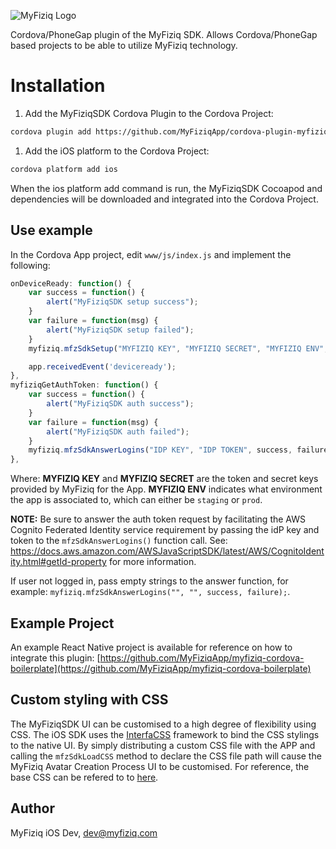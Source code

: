 ![MyFiziq Logo](https://www.myfiziq.com/assets/images/logo.svg)

Cordova/PhoneGap plugin of the MyFiziq SDK. Allows Cordova/PhoneGap based projects to be able to utilize MyFiziq technology.

# Installation

1. Add the MyFiziqSDK Cordova Plugin to the Cordova Project:
```sh
cordova plugin add https://github.com/MyFiziqApp/cordova-plugin-myfiziq.git
```
1. Add the iOS platform to the Cordova Project:
```sh
cordova platform add ios
```

When the ios platform add command is run, the MyFiziqSDK Cocoapod and dependencies will be downloaded and integrated into the Cordova Project.

## Use example

In the Cordova App project, edit `www/js/index.js` and implement the following:

```js
onDeviceReady: function() {
    var success = function() {
        alert("MyFiziqSDK setup success");
    }
    var failure = function(msg) {
        alert("MyFiziqSDK setup failed");
    }
    myfiziq.mfzSdkSetup("MYFIZIQ KEY", "MYFIZIQ SECRET", "MYFIZIQ ENV", success, failure);

    app.receivedEvent('deviceready');
},
myfiziqGetAuthToken: function() {
    var success = function() {
        alert("MyFiziqSDK auth success");
    }
    var failure = function(msg) {
        alert("MyFiziqSDK auth failed");
    }
    myfiziq.mfzSdkAnswerLogins("IDP KEY", "IDP TOKEN", success, failure);
},
```

Where: **MYFIZIQ KEY** and **MYFIZIQ SECRET** are the token and secret keys provided by MyFiziq for the App. **MYFIZIQ ENV** indicates what environment the app is associated to, which can either be `staging` or `prod`.

**NOTE:** Be sure to answer the auth token request by facilitating the AWS Cognito Federated Identity service requirement by passing the idP key and token to the `mfzSdkAnswerLogins()` function call. See: https://docs.aws.amazon.com/AWSJavaScriptSDK/latest/AWS/CognitoIdentity.html#getId-property for more information.

If user not logged in, pass empty strings to the answer function, for example: `myfiziq.mfzSdkAnswerLogins("", "", success, failure);`.

## Example Project

An example React Native project is available for reference on how to integrate this plugin: [https://github.com/MyFiziqApp/myfiziq-cordova-boilerplate](https://github.com/MyFiziqApp/myfiziq-cordova-boilerplate)

## Custom styling with CSS

The MyFiziqSDK UI can be customised to a high degree of flexibility using CSS. The iOS SDK uses the [InterfaCSS](https://github.com/tolo/InterfaCSS) framework to bind the CSS stylings to the native UI. By simply distributing a custom CSS file with the APP and calling the `mfzSdkLoadCSS` method to declare the CSS file path will cause the MyFiziq Avatar Creation Process UI to be customised. For reference, the base CSS can be refered to to [here](myfiziq-sdk.css).

## Author

MyFiziq iOS Dev, dev@myfiziq.com
